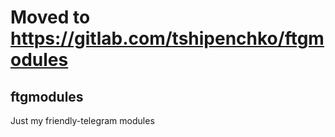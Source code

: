 # Moved to https://gitlab.com/tshipenchko/ftgmodules

## ftgmodules
Just my friendly-telegram modules
